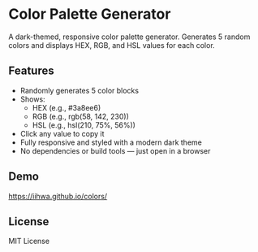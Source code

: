 # Color Palette Generator

A dark-themed, responsive color palette generator. Generates 5 random colors and displays HEX, RGB, and HSL values for each color.

## Features

- Randomly generates 5 color blocks
- Shows:
  - HEX (e.g., #3a8ee6)
  - RGB (e.g., rgb(58, 142, 230))
  - HSL (e.g., hsl(210, 75%, 56%))
- Click any value to copy it
- Fully responsive and styled with a modern dark theme
- No dependencies or build tools — just open in a browser

## Demo

https://iihwa.github.io/colors/


## License

MIT License
